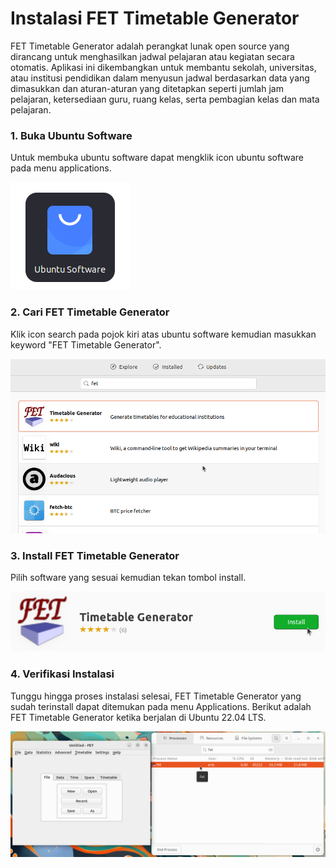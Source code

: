 # Instalasi FET Timetable Generator
FET Timetable Generator adalah perangkat lunak open source yang dirancang untuk menghasilkan jadwal pelajaran atau kegiatan secara otomatis. Aplikasi ini dikembangkan untuk membantu sekolah, universitas, atau institusi pendidikan dalam menyusun jadwal berdasarkan data yang dimasukkan dan aturan-aturan yang ditetapkan seperti jumlah jam pelajaran, ketersediaan guru, ruang kelas, serta pembagian kelas dan mata pelajaran.
### 1. Buka Ubuntu Software
Untuk membuka ubuntu software dapat mengklik icon ubuntu software pada menu applications.

![icon](img/icon_ubuntu_software_small.png)

### 2. Cari FET Timetable Generator
Klik icon search pada pojok kiri atas ubuntu software kemudian masukkan keyword "FET Timetable Generator".

![icon](img/fet_search.png)


### 3. Install FET Timetable Generator
Pilih software yang sesuai kemudian tekan tombol install.

![icon](img/fet_install.png)


### 4. Verifikasi Instalasi
Tunggu hingga proses instalasi selesai, FET Timetable Generator yang sudah terinstall dapat ditemukan pada menu Applications.
Berikut adalah FET Timetable Generator ketika berjalan di Ubuntu 22.04 LTS.

![icon](img/fet_run.png)
